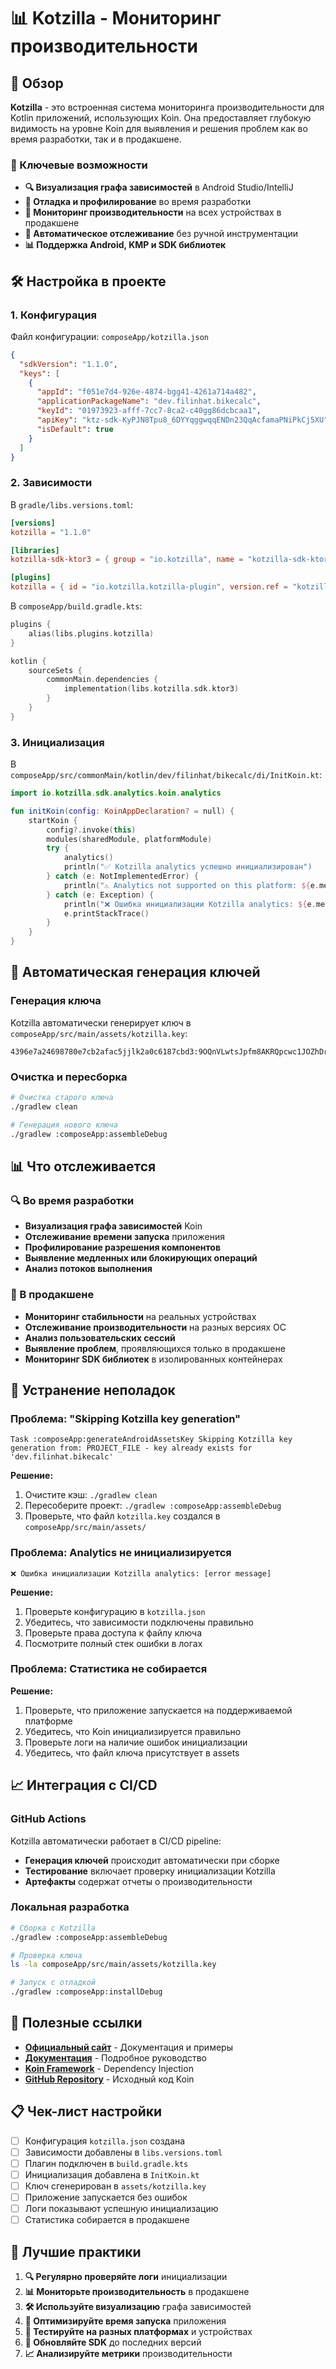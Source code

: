 # 📊 Kotzilla - Мониторинг производительности

## 🎯 Обзор

**Kotzilla** - это встроенная система мониторинга производительности для Kotlin приложений,
использующих Koin. Она предоставляет глубокую видимость на уровне Koin для выявления и решения
проблем как во время разработки, так и в продакшене.

### 🌟 Ключевые возможности

- **🔍 Визуализация графа зависимостей** в Android Studio/IntelliJ
- **🐛 Отладка и профилирование** во время разработки
- **📱 Мониторинг производительности** на всех устройствах в продакшене
- **🚀 Автоматическое отслеживание** без ручной инструментации
- **📊 Поддержка Android, KMP и SDK библиотек**

## 🛠️ Настройка в проекте

### 1. Конфигурация

Файл конфигурации: `composeApp/kotzilla.json`

```json
{
  "sdkVersion": "1.1.0",
  "keys": [
    {
      "appId": "f051e7d4-926e-4874-bgg41-4261a714a482",
      "applicationPackageName": "dev.filinhat.bikecalc",
      "keyId": "01973923-afff-7cc7-8ca2-c40gg86dcbcaa1",
      "apiKey": "ktz-sdk-KyPJN8Tpu8_6DYYqggwqqENDn23QqAcfamaPNiPkCj5XU",
      "isDefault": true
    }
  ]
}
```

### 2. Зависимости

В `gradle/libs.versions.toml`:

```toml
[versions]
kotzilla = "1.1.0"

[libraries]
kotzilla-sdk-ktor3 = { group = "io.kotzilla", name = "kotzilla-sdk-ktor3", version.ref = "kotzilla" }

[plugins]
kotzilla = { id = "io.kotzilla.kotzilla-plugin", version.ref = "kotzilla" }
```

В `composeApp/build.gradle.kts`:

```kotlin
plugins {
    alias(libs.plugins.kotzilla)
}

kotlin {
    sourceSets {
        commonMain.dependencies {
            implementation(libs.kotzilla.sdk.ktor3)
        }
    }
}
```

### 3. Инициализация

В `composeApp/src/commonMain/kotlin/dev/filinhat/bikecalc/di/InitKoin.kt`:

```kotlin
import io.kotzilla.sdk.analytics.koin.analytics

fun initKoin(config: KoinAppDeclaration? = null) {
    startKoin {
        config?.invoke(this)
        modules(sharedModule, platformModule)
        try {
            analytics()
            println("✅ Kotzilla analytics успешно инициализирован")
        } catch (e: NotImplementedError) {
            println("⚠️ Analytics not supported on this platform: ${e.message}")
        } catch (e: Exception) {
            println("❌ Ошибка инициализации Kotzilla analytics: ${e.message}")
            e.printStackTrace()
        }
    }
}
```

## 🔧 Автоматическая генерация ключей

### Генерация ключа

Kotzilla автоматически генерирует ключ в `composeApp/src/main/assets/kotzilla.key`:

```
4396e7a24698780e7cb2afac5jjlk2a0c6187cbd3:9OQnVLwtsJpfm8AKRQpcwc1JOZhDri+ZIK86t63Gpyoz2
```

### Очистка и пересборка

```bash
# Очистка старого ключа
./gradlew clean

# Генерация нового ключа
./gradlew :composeApp:assembleDebug
```

## 📊 Что отслеживается

### 🔍 Во время разработки

- **Визуализация графа зависимостей** Koin
- **Отслеживание времени запуска** приложения
- **Профилирование разрешения компонентов**
- **Выявление медленных или блокирующих операций**
- **Анализ потоков выполнения**

### 📱 В продакшене

- **Мониторинг стабильности** на реальных устройствах
- **Отслеживание производительности** на разных версиях ОС
- **Анализ пользовательских сессий**
- **Выявление проблем**, проявляющихся только в продакшене
- **Мониторинг SDK библиотек** в изолированных контейнерах

## 🚨 Устранение неполадок

### Проблема: "Skipping Kotzilla key generation"

```
Task :composeApp:generateAndroidAssetsKey Skipping Kotzilla key generation from: PROJECT_FILE - key already exists for 'dev.filinhat.bikecalc'
```

**Решение:**

1. Очистите кэш: `./gradlew clean`
2. Пересоберите проект: `./gradlew :composeApp:assembleDebug`
3. Проверьте, что файл `kotzilla.key` создался в `composeApp/src/main/assets/`

### Проблема: Analytics не инициализируется

```
❌ Ошибка инициализации Kotzilla analytics: [error message]
```

**Решение:**

1. Проверьте конфигурацию в `kotzilla.json`
2. Убедитесь, что зависимости подключены правильно
3. Проверьте права доступа к файлу ключа
4. Посмотрите полный стек ошибки в логах

### Проблема: Статистика не собирается

**Решение:**

1. Проверьте, что приложение запускается на поддерживаемой платформе
2. Убедитесь, что Koin инициализируется правильно
3. Проверьте логи на наличие ошибок инициализации
4. Убедитесь, что файл ключа присутствует в assets

## 📈 Интеграция с CI/CD

### GitHub Actions

Kotzilla автоматически работает в CI/CD pipeline:

- **Генерация ключей** происходит автоматически при сборке
- **Тестирование** включает проверку инициализации Kotzilla
- **Артефакты** содержат отчеты о производительности

### Локальная разработка

```bash
# Сборка с Kotzilla
./gradlew :composeApp:assembleDebug

# Проверка ключа
ls -la composeApp/src/main/assets/kotzilla.key

# Запуск с отладкой
./gradlew :composeApp:installDebug
```

## 🔗 Полезные ссылки

- **[Официальный сайт](https://kotzilla.io/)** - Документация и примеры
- **[Документация](https://doc.kotzilla.io/)** - Подробное руководство
- **[Koin Framework](https://insert-koin.io/)** - Dependency Injection
- **[GitHub Repository](https://github.com/ekito/koin)** - Исходный код Koin

## 📋 Чек-лист настройки

- [ ] Конфигурация `kotzilla.json` создана
- [ ] Зависимости добавлены в `libs.versions.toml`
- [ ] Плагин подключен в `build.gradle.kts`
- [ ] Инициализация добавлена в `InitKoin.kt`
- [ ] Ключ сгенерирован в `assets/kotzilla.key`
- [ ] Приложение запускается без ошибок
- [ ] Логи показывают успешную инициализацию
- [ ] Статистика собирается в продакшене

## 🎯 Лучшие практики

1. **🔍 Регулярно проверяйте логи** инициализации
2. **📊 Мониторьте производительность** в продакшене
3. **🛠️ Используйте визуализацию** графа зависимостей
4. **🚀 Оптимизируйте время запуска** приложения
5. **📱 Тестируйте на разных платформах** и устройствах
6. **🔄 Обновляйте SDK** до последних версий
7. **📈 Анализируйте метрики** производительности
